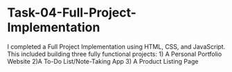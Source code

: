 # Task-04-Full-Project-Implementation
I completed a Full Project Implementation using HTML, CSS, and JavaScript. This included building three fully functional projects: 1) A Personal Portfolio Website 2)A To-Do List/Note-Taking App 3) A Product Listing Page
